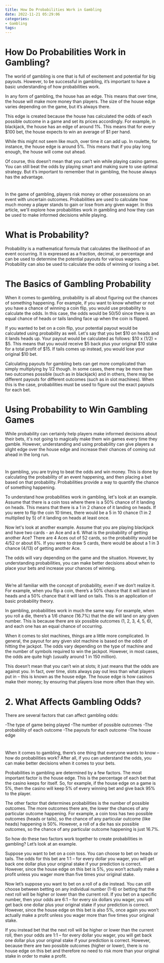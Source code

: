 ```yaml
---
title: How Do Probabilities Work in Gambling
date: 2022-11-21 05:29:06
categories:
- Gambling
tags:
---
```



#  How Do Probabilities Work in Gambling?

The world of gambling is one that is full of excitement and potential for big payouts. However, to be successful in gambling, it’s important to have a basic understanding of how probabilities work.

In any form of gambling, the house has an edge. This means that over time, the house will make more money than players. The size of the house edge varies depending on the game, but it’s always there.

This edge is created because the house has calculated the odds of each possible outcome in a game and set its prices accordingly. For example, in blackjack, the house has an edge of around 1%. This means that for every $100 bet, the house expects to win an average of $1 per hand.

While this might not seem like much, over time it can add up. In roulette, for instance, the house edge is around 5%. This means that if you play long enough, the house will come out ahead.

Of course, this doesn’t mean that you can’t win while playing casino games. You can still beat the odds by playing smart and making sure to use optimal strategy. But it’s important to remember that in gambling, the house always has the advantage.

# 

In the game of gambling, players risk money or other possessions on an event with uncertain outcomes. Probabilities are used to calculate how much money a player stands to gain or lose from any given wager. In this article, we'll explore how probabilities work in gambling and how they can be used to make informed decisions while playing.

# What is Probability?

Probability is a mathematical formula that calculates the likelihood of an event occurring. It is expressed as a fraction, decimal, or percentage and can be used to determine the potential payouts for various wagers. Probability can also be used to calculate the odds of winning or losing a bet.

# The Basics of Gambling Probability

When it comes to gambling, probability is all about figuring out the chances of something happening. For example, if you want to know whether or not you have a chance of winning a coin flip, you would use probability to calculate the odds. In this case, the odds would be 50/50 since there is an equal chance of heads or tails landing face up when the coin is flipped.

If you wanted to bet on a coin flip, your potential payout would be calculated using probability as well. Let's say that you bet $10 on heads and it lands heads up. Your payout would be calculated as follows: $10 x (1/2) = $5. This means that you would receive $5 back plus your original $10 stake for a total profit of $15. If tails comes up instead, you would lose your original $10 bet.

Calculating payouts for gambling bets can get more complicated than simply multiplying by 1/2 though. In some cases, there may be more than two outcomes possible (such as in blackjack) and in others, there may be different payouts for different outcomes (such as in slot machines). When this is the case, probabilities must be used to figure out the exact payouts for each bet.

# Using Probability to Win Gambling Games

While probability can certainly help players make informed decisions about their bets, it's not going to magically make them win games every time they gamble. However, understanding and using probability can give players a slight edge over the house edge and increase their chances of coming out ahead in the long run.

# 

In gambling, you are trying to beat the odds and win money. This is done by calculating the probability of an event happening, and then placing a bet based on that probability. Probabilities provide a way to quantify the chance of something happening.

To understand how probabilities work in gambling, let's look at an example. Assume that there is a coin toss where there is a 50% chance of it landing on heads. This means that there is a 1 in 2 chance of it landing on heads. If you were to flip the coin 10 times, there would be a 5 in 10 chance (1 in 2 multiplied by 5) of it landing on heads at least once.

Now let's look at another example. Assume that you are playing blackjack and have two cards - an Ace and a 6. What is the probability of getting another Ace? There are 4 Aces out of 52 cards, so the probability would be 4/52 or about 8%. If you were to draw 5 cards, there would be about a 1 in 3 chance (4/13) of getting another Ace.

The odds will vary depending on the game and the situation. However, by understanding probabilities, you can make better decisions about when to place your bets and increase your chances of winning.

# 

We’re all familiar with the concept of probability, even if we don’t realize it. For example, when you flip a coin, there’s a 50% chance that it will land on heads and a 50% chance that it will land on tails. This is an application of basic probability theory.

In gambling, probabilities work in much the same way. For example, when you roll a die, there’s a 1/6 chance (16.7%) that the die will land on any given number. This is because there are six possible outcomes (1, 2, 3, 4, 5, 6), and each one has an equal chance of occurring.

When it comes to slot machines, things are a little more complicated. In general, the payout for any given slot machine is based on the odds of hitting the jackpot. The odds vary depending on the type of machine and the number of symbols required to win the jackpot. However, in most cases, the odds are quite high (usually around 1 in 150 million).

This doesn’t mean that you can’t win at slots; it just means that the odds are against you. In fact, over time, slots always pay out less than what players put in – this is known as the house edge. The house edge is how casinos make their money; by ensuring that players lose more often than they win.

# 2. What Affects Gambling Odds?

There are several factors that can affect gambling odds:

-The type of game being played
-The number of possible outcomes
-The probability of each outcome
-The payouts for each outcome
-The house edge

# 

When it comes to gambling, there’s one thing that everyone wants to know – how do probabilities work? After all, if you can understand the odds, you can make better decisions when it comes to your bets.

Probabilities in gambling are determined by a few factors. The most important factor is the house edge. This is the percentage of each bet that the casino keeps for itself. So, for example, if the house edge on a game is 5%, then the casino will keep 5% of every winning bet and give back 95% to the player.

The other factor that determines probabilities is the number of possible outcomes. The more outcomes there are, the lower the chances of any particular outcome happening. For example, a coin toss has two possible outcomes (heads or tails), so the chance of any particular outcome (like heads) happening is 50%. However, a roll of a die has six possible outcomes, so the chance of any particular outcome happening is just 16.7%.

So how do these two factors work together to create probabilities in gambling? Let’s look at an example.

Suppose you want to bet on a coin toss. You can choose to bet on heads or tails. The odds for this bet are 1:1 – for every dollar you wager, you will get back one dollar plus your original stake if your prediction is correct. However, since the house edge on this bet is 5%, you won’t actually make a profit unless you wager more than five times your original stake.

Now let’s suppose you want to bet on a roll of a die instead. You can still choose between betting on any individual number (1-6) or betting that the next roll will be higher or lower than the current roll. If you bet on a specific number, then your odds are 6:1 – for every six dollars you wager, you will get back one dollar plus your original stake if your prediction is correct. However, since the house edge on this bet is also 5%, once again you won’t actually make a profit unless you wager more than five times your original stake.

If you instead bet that the next roll will be higher or lower than the current roll, then your odds are 1:1 – for every dollar you wager, you will get back one dollar plus your original stake if your prediction is correct. However, because there are two possible outcomes (higher or lower), there is no house edge on this bet and therefore no need to risk more than your original stake in order to make a profit.
